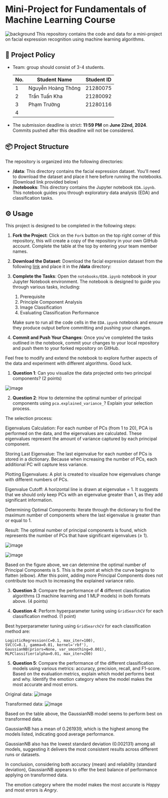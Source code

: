 # Mini-Project for Fundamentals of Machine Learning Course
![background](./materials/ai_wp.jpg)
This repository contains the code and data for a mini-project on facial expression recognition using machine learning algorithms.

## 📑 Project Policy
- Team: group should consist of 3-4 students.

    |No.| Student Name    | Student ID |
    | --------| -------- | ------- |
    |1|Nguyễn Hoàng Thông|21280075|
    |2|Trần Tuấn Kha|21280092|
    |3|Phạm Trường|21280116|
    |4|||

- The submission deadline is strict: **11:59 PM** on **June 22nd, 2024**. Commits pushed after this deadline will not be considered.

## 📦 Project Structure

The repository is organized into the following directories:

- **/data**: This directory contains the facial expression dataset. You'll need to download the dataset and place it here before running the notebooks. (Download link provided below)
- **/notebooks**: This directory contains the Jupyter notebook ```EDA.ipynb```. This notebook guides you through exploratory data analysis (EDA) and classification tasks.

## ⚙️ Usage

This project is designed to be completed in the following steps:

1. **Fork the Project**: Click on the ```Fork``` button on the top right corner of this repository, this will create a copy of the repository in your own GitHub account. Complete the table at the top by entering your team member names.

2. **Download the Dataset**: Download the facial expression dataset from the following [link](https://mega.nz/file/foM2wDaa#GPGyspdUB2WV-fATL-ZvYj3i4FqgbVKyct413gxg3rE) and place it in the **/data** directory:

3. **Complete the Tasks**: Open the ```notebooks/EDA.ipynb``` notebook in your Jupyter Notebook environment. The notebook is designed to guide you through various tasks, including:
    
    1. Prerequisite
    2. Principle Component Analysis
    3. Image Classification
    4. Evaluating Classification Performance 

    Make sure to run all the code cells in the ```EDA.ipynb``` notebook and ensure they produce output before committing and pushing your changes.

5. **Commit and Push Your Changes**: Once you've completed the tasks outlined in the notebook, commit your changes to your local repository and push them to your forked repository on GitHub.


Feel free to modify and extend the notebook to explore further aspects of the data and experiment with different algorithms. Good luck.


1. **Question 1**: Can you visualize the data projected onto two principal components? (2 points)

![image](https://github.com/Khatran05082003/Fundamental-ML/assets/102920168/c12e06f8-e339-496d-8a68-abd34d8b9ea2)


2. **Question 2**: How to determine the optimal number of principal components using ```pca.explained_variance_```? Explain your selection process.

The selection process:

Eigenvalues Calculation: For each number of PCs (from 1 to 20), PCA is performed on the data, and the eigenvalues are calculated. These eigenvalues represent the amount of variance captured by each principal component.

Storing Last Eigenvalue: The last eigenvalue for each number of PCs is stored in a dictionary. Because when increasing the number of PCs, each additional PC will capture less variance.

Plotting Eigenvalues: A plot is created to visualize how eigenvalues change with different numbers of PCs.

Eigenvalue Cutoff: A horizontal line is drawn at eigenvalue = 1. It suggests that we should only keep PCs with an eigenvalue greater than 1, as they add significant information.

Determining Optimal Components: Iterate through the dictionary to find the maximum number of components where the last eigenvalue is greater than or equal to 1.

Result: The optimal number of principal components is found, which represents the number of PCs that have significant eigenvalues (≥ 1).

![image](https://github.com/Khatran05082003/Fundamental-ML/assets/102920168/ee88c71e-c9dc-43ad-9fcd-6fa0f91ecbf8)


![image](https://github.com/Khatran05082003/Fundamental-ML/assets/102920168/5c6c94e5-95d6-40ee-8be1-8690eb1330a3)


Based on the figure above, we can determine the optimal number of Principal Components is 5. This is the point at which the curve begins to flatten (elbow). After this point, adding more Principal Components does not contribute too much to increasing the explained variance ratio.

3. **Question 3**: Compare the performance of **4** different classification algorithms (3 machine learning and 1 MLP models) in both formats above. (4 points)




4. **Question 4**: Perform hyperparameter tuning using ```GridSearchCV``` for each classification method. (1 point)

Best hyperparameter tuning using ```GridSearchCV``` for each classification method are:

    LogisticRegression(C=0.1, max_iter=100),
    SVC(C=0.1, gamma=0.01, kernel='rbf'),
    GaussianNB(priors=None, var_smoothing=0.001),
    MLPClassifier(alpha=0.01, max_iter=200)

5. **Question 5**: Compare the performance of the different classification models using various metrics: accuracy, precision, recall, and F1-score.
Based on the evaluation metrics, explain which model performs best and why. Identify the emotion category where the model makes the most accurate and most errors.

Original data:
![image](https://github.com/Khatran05082003/Fundamental-ML/assets/102920168/0dcff04f-52e7-42e8-b3eb-5d14ffbcd72b)

Transformed data:
![image](https://github.com/Khatran05082003/Fundamental-ML/assets/102920168/e4856999-48cc-4ccc-bb39-e9afe98700e2)


Based on the table above, the GaussianNB model seems to perform best on transformed data.

GaussianNB has a mean of 0.261939, which is the highest among the models listed, indicating good average performance.

GaussianNB also has the lowest standard deviation (0.002131) among all models, suggesting it delivers the most consistent results across different runs or datasets.

In conclusion, considering both accuracy (mean) and reliability (standard deviation), GaussianNB appears to offer the best balance of performance applying on transformed data.

The emotion category where the model makes the most accurate is *Happy* and most errors is *Angry*.


